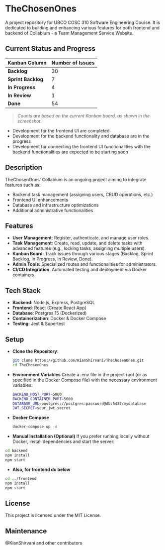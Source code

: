 # TheChosenOnes

A project repository for UBCO COSC 310 Software Engineering Course.
It is dedicated to building and enhancing various features for both frontend and backend of Collabium - a Team Management Service Website.

## Current Status and Progress

| Kanban Column     | Number of Issues |
|-------------------|------------------|
| **Backlog**       | 30               |
| **Sprint Backlog**| 7                |
| **In Progress**   | 4                |
| **In Review**     | 1                |
| **Done**          | 54               |

> _Counts are based on the current Kanban board, as shown in the screenshot._

- Development for the frontend UI are completed
- Development for the backend functionality and database are in the progress
- Development for connecting the frontend UI functionalities with the backend functionalities are expected to be starting soon

## Description

TheChosenOnes' Collabium is an ongoing project aiming to integrate features such as:
- Backend task management (assigning users, CRUD operations, etc.)
- Frontend UI enhancements
- Database and infrastructure optimizations
- Additional administrative functionalities

## Features

- **User Management**: Register, authenticate, and manage user roles.
- **Task Management**: Create, read, update, and delete tasks with advanced features (e.g., locking tasks, assigning multiple users).
- **Kanban Board**: Track issues through various stages (Backlog, Sprint Backlog, In Progress, In Review, Done).
- **Admin Tools**: Specialized routes and functionalities for administrators.
- **CI/CD Integration**: Automated testing and deployment via Docker containers.

## Tech Stack

- **Backend**: Node.js, Express, PostgreSQL
- **Frontend**: React (Create React App)
- **Database**: Postgres 15 (Dockerized)
- **Containerization**: Docker & Docker Compose
- **Testing**: Jest & Supertest

## Setup

- **Clone the Repository**:
   ```bash
   git clone https://github.com/KianShirvani/TheChosenOnes.git
   cd TheChosenOnes
   ```

- **Environment Variables**
Create a .env file in the project root (or as specified in the Docker Compose file) with the necessary environment variables:
  ```bash
  BACKEND_HOST_PORT=5000
  BACKEND_CONTAINER_PORT=5000
  DATABASE_URL=postgres://postgres:password@db:5432/mydatabase
  JWT_SECRET=your_jwt_secret
  ```

- **Docker Compose**
  ```bash
  docker-compose up -d
  ```

- **Manual Installation (Optional)**
If you prefer running locally without Docker, install dependencies and start the server:
```bash
cd backend
npm install
npm start
```
- **Also, for frontend do below**
```bash
cd ../frontend
npm install
npm start
```

## License
This project is licensed under the MIT License.

## Maintenance
@KianShirvani and other contributors
